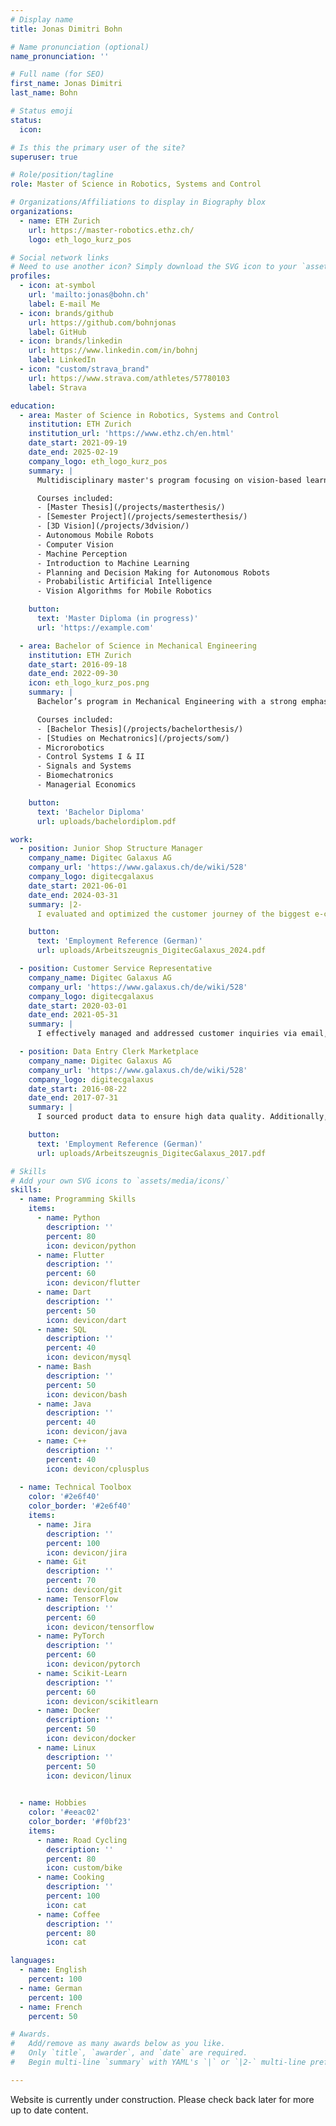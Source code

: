 ```yaml
---
# Display name
title: Jonas Dimitri Bohn

# Name pronunciation (optional)
name_pronunciation: ''

# Full name (for SEO)
first_name: Jonas Dimitri
last_name: Bohn

# Status emoji
status:
  icon:

# Is this the primary user of the site?
superuser: true

# Role/position/tagline
role: Master of Science in Robotics, Systems and Control

# Organizations/Affiliations to display in Biography blox
organizations:
  - name: ETH Zurich
    url: https://master-robotics.ethz.ch/
    logo: eth_logo_kurz_pos

# Social network links
# Need to use another icon? Simply download the SVG icon to your `assets/media/icons/` folder.
profiles:
  - icon: at-symbol
    url: 'mailto:jonas@bohn.ch'
    label: E-mail Me
  - icon: brands/github
    url: https://github.com/bohnjonas
    label: GitHub
  - icon: brands/linkedin
    url: https://www.linkedin.com/in/bohnj
    label: LinkedIn
  - icon: "custom/strava_brand"
    url: https://www.strava.com/athletes/57780103
    label: Strava

education:
  - area: Master of Science in Robotics, Systems and Control
    institution: ETH Zurich
    institution_url: 'https://www.ethz.ch/en.html'
    date_start: 2021-09-19
    date_end: 2025-02-19
    company_logo: eth_logo_kurz_pos
    summary: |
      Multidisciplinary master's program focusing on vision-based learning, path planning, and general applications of machine learning methods in robotic or data analysis applications.

      Courses included:
      - [Master Thesis](/projects/masterthesis/)
      - [Semester Project](/projects/semesterthesis/)
      - [3D Vision](/projects/3dvision/)
      - Autonomous Mobile Robots
      - Computer Vision
      - Machine Perception
      - Introduction to Machine Learning
      - Planning and Decision Making for Autonomous Robots
      - Probabilistic Artificial Intelligence
      - Vision Algorithms for Mobile Robotics

    button:
      text: 'Master Diploma (in progress)'
      url: 'https://example.com'

  - area: Bachelor of Science in Mechanical Engineering
    institution: ETH Zurich
    date_start: 2016-09-18
    date_end: 2022-09-30
    icon: eth_logo_kurz_pos.png
    summary: |
      Bachelor’s program in Mechanical Engineering with a strong emphasis on mathematical and physical foundations, covering key areas such as thermodynamics, fluid dynamics, and control systems.

      Courses included:
      - [Bachelor Thesis](/projects/bachelorthesis/)
      - [Studies on Mechatronics](/projects/som/)
      - Microrobotics
      - Control Systems I & II
      - Signals and Systems
      - Biomechatronics
      - Managerial Economics

    button:
      text: 'Bachelor Diploma'
      url: uploads/bachelordiplom.pdf

work:
  - position: Junior Shop Structure Manager
    company_name: Digitec Galaxus AG
    company_url: 'https://www.galaxus.ch/de/wiki/528'
    company_logo: digitecgalaxus
    date_start: 2021-06-01
    date_end: 2024-03-31
    summary: |2-
      I evaluated and optimized the customer journey of the biggest e-commerce shop in Switzerland using tools such as Google Analytics, Sistrix, SQL databases and Tableau reporting.

    button:
      text: 'Employment Reference (German)'
      url: uploads/Arbeitszeugnis_DigitecGalaxus_2024.pdf

  - position: Customer Service Representative
    company_name: Digitec Galaxus AG
    company_url: 'https://www.galaxus.ch/de/wiki/528'
    company_logo: digitecgalaxus
    date_start: 2020-03-01
    date_end: 2021-05-31
    summary: |
      I effectively managed and addressed customer inquiries via email, ensuring prompt and satisfactory responses working from home during the pandemic.

  - position: Data Entry Clerk Marketplace
    company_name: Digitec Galaxus AG
    company_url: 'https://www.galaxus.ch/de/wiki/528'
    company_logo: digitecgalaxus
    date_start: 2016-08-22
    date_end: 2017-07-31
    summary: |
      I sourced product data to ensure high data quality. Additionally, I was responsible for developing internal processes for the data processing of new marketplace suppliers and representing my team in company meetings.

    button:
      text: 'Employment Reference (German)'
      url: uploads/Arbeitszeugnis_DigitecGalaxus_2017.pdf

# Skills
# Add your own SVG icons to `assets/media/icons/`
skills:
  - name: Programming Skills
    items:
      - name: Python
        description: ''
        percent: 80
        icon: devicon/python
      - name: Flutter
        description: ''
        percent: 60
        icon: devicon/flutter
      - name: Dart
        description: ''
        percent: 50
        icon: devicon/dart
      - name: SQL
        description: ''
        percent: 40
        icon: devicon/mysql
      - name: Bash
        description: ''
        percent: 50
        icon: devicon/bash
      - name: Java
        description: ''
        percent: 40
        icon: devicon/java
      - name: C++
        description: ''
        percent: 40
        icon: devicon/cplusplus
    
  - name: Technical Toolbox
    color: '#2e6f40'
    color_border: '#2e6f40'
    items:
      - name: Jira
        description: ''
        percent: 100
        icon: devicon/jira
      - name: Git
        description: ''
        percent: 70
        icon: devicon/git
      - name: TensorFlow
        description: ''
        percent: 60
        icon: devicon/tensorflow
      - name: PyTorch
        description: ''
        percent: 60
        icon: devicon/pytorch
      - name: Scikit-Learn
        description: ''
        percent: 60
        icon: devicon/scikitlearn
      - name: Docker
        description: ''
        percent: 50
        icon: devicon/docker
      - name: Linux
        description: ''
        percent: 50
        icon: devicon/linux
      

  - name: Hobbies
    color: '#eeac02'
    color_border: '#f0bf23'
    items:
      - name: Road Cycling
        description: ''
        percent: 80
        icon: custom/bike
      - name: Cooking
        description: ''
        percent: 100
        icon: cat
      - name: Coffee
        description: ''
        percent: 80
        icon: cat

languages:
  - name: English
    percent: 100
  - name: German
    percent: 100
  - name: French
    percent: 50

# Awards.
#   Add/remove as many awards below as you like.
#   Only `title`, `awarder`, and `date` are required.
#   Begin multi-line `summary` with YAML's `|` or `|2-` multi-line prefix and indent 2 spaces below.

---
```


Website is currently under construction. Please check back later for more up to date content.

<!-- I am currently without a job but looking for a challenging opportunity in a company that is looking for a highly motivated, solution seeking and team oriented individual. -->
